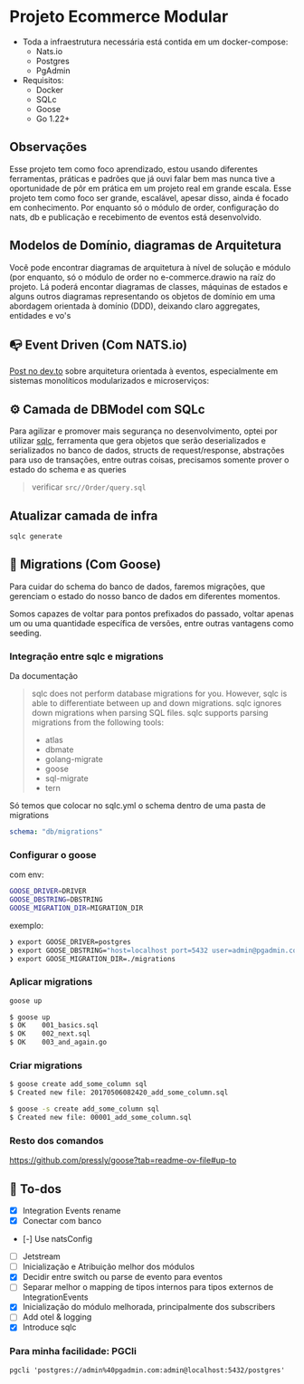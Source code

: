 # Projeto Ecommerce Modular

* Toda a infraestrutura necessária está contida em um docker-compose:
  * Nats.io
  * Postgres
  * PgAdmin
* Requisitos:
  * Docker
  * SQLc
  * Goose
  * Go 1.22+

## Observações

Esse projeto tem como foco aprendizado, estou usando diferentes ferramentas, práticas e padrões que já ouvi falar bem mas nunca tive a oportunidade de pôr em prática em um projeto real em grande escala. Esse projeto tem como foco ser grande, escalável, apesar disso, ainda é focado em conhecimento. Por enquanto só o módulo de order, configuração do nats, db e publicação e recebimento de eventos está desenvolvido.

## Modelos de Domínio, diagramas de Arquitetura

Você pode encontrar diagramas de arquitetura à nível de solução e módulo (por enquanto, só o módulo de order no e-commerce.drawio na raíz do projeto. Lá poderá encontar diagramas de classes, máquinas de estados e alguns outros diagramas representando os objetos de domínio em uma abordagem orientada à domínio (DDD), deixando claro aggregates, entidades e vo's


## 📭 Event Driven (Com NATS.io)

[Post no dev.to](https://dev.to/kauegatto/wip-arquiteturas-orientadas-a-eventos-e-monolitos-modulares-3ac2-temp-slug-5623860?preview=5be5a5733061cd124a999f8373fb107687897a9e3b03fb92fc01952737f53d3682f42925b507aa4bb02858c7fc797539b2686e03222e024f271ddb42) sobre arquitetura orientada à eventos, especialmente em sistemas monolíticos modularizados e microserviços:

## ⚙️ Camada de DBModel com SQLc

Para agilizar e promover mais segurança no desenvolvimento, optei por utilizar [sqlc](https://docs.sqlc.dev/en/stable/tutorials/getting-started-postgresql.html), ferramenta que gera objetos que serão deserializados e serializados no banco de dados, structs de request/response, abstrações para uso de transações, entre outras coisas, precisamos somente prover o estado do schema e as queries

> verificar `src//Order/query.sql`

## Atualizar camada de infra

```bash
sqlc generate
```

## 🪿 Migrations (Com Goose)

Para cuidar do schema do banco de dados, faremos migrações, que gerenciam o estado do nosso banco de dados em diferentes momentos.

Somos capazes de voltar para pontos prefixados do passado, voltar apenas um ou uma quantidade específica de versões, entre outras vantagens como seeding.

### Integração entre sqlc e migrations

Da documentação
> sqlc does not perform database migrations for you. However, sqlc is able to differentiate between up and down migrations. sqlc ignores down migrations when parsing SQL files.
> sqlc supports parsing migrations from the following tools:
>
> * atlas
> * dbmate
> * golang-migrate
> * goose
> * sql-migrate
> * tern

Só temos que colocar no sqlc.yml o schema dentro de uma pasta de migrations

```yml
schema: "db/migrations"
```

### Configurar o goose

com env:

```bash
GOOSE_DRIVER=DRIVER
GOOSE_DBSTRING=DBSTRING
GOOSE_MIGRATION_DIR=MIGRATION_DIR
```

exemplo:

```bash
❯ export GOOSE_DRIVER=postgres
❯ export GOOSE_DBSTRING="host=localhost port=5432 user=admin@pgadmin.com password=admin dbname=postgres sslmode=disable"
❯ export GOOSE_MIGRATION_DIR=./migrations
```

### Aplicar migrations

```bash
goose up
```

```bash
$ goose up
$ OK    001_basics.sql
$ OK    002_next.sql
$ OK    003_and_again.go
```

### Criar migrations

```bash
$ goose create add_some_column sql
$ Created new file: 20170506082420_add_some_column.sql

$ goose -s create add_some_column sql
$ Created new file: 00001_add_some_column.sql
```

### Resto dos comandos

https://github.com/pressly/goose?tab=readme-ov-file#up-to

## 🧾 To-dos

* [X] Integration Events rename
* [X] Conectar com banco
* [-] Use natsConfig
* [ ] Jetstream
* [ ] Inicialização e Atribuição melhor dos módulos
* [X] Decidir entre switch ou parse de evento para eventos
* [ ] Separar melhor o mapping de tipos internos para tipos externos de IntegrationEvents
* [X] Inicialização do módulo melhorada, principalmente dos subscribers
* [ ] Add otel & logging
* [x] Introduce sqlc

### Para minha facilidade: PGCli

`pgcli 'postgres://admin%40pgadmin.com:admin@localhost:5432/postgres'`
